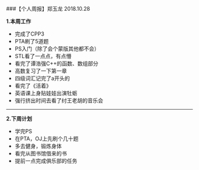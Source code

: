 ###【个人周报】郑玉龙 2018.10.28

**1.本周工作**
* 完成了CPP3
* PTA刷了5道题
* PS入门（除了会个蒙版其他都不会）
* STL看了一点点，有点懵
* 看完了谭浩强C++的函数、数组部分
* 高数复习了一下第一章
* 四级词汇记完了a开头的
* 看完了《活着》
* 英语课上身贴娃娃出演牡蛎
* 强行挤出时间去看了纣王老胡的音乐会

---

**2.下周计划**
* 学完PS
* 在PTA，OJ上先刷个几十题
* 多去健身，锻炼身体
* 看完从图书馆借来的书
* 提前一点完成俱乐部的任务
